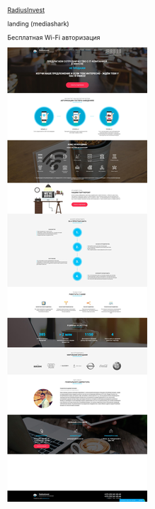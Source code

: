 #
<a href="https://radiusinvest.by/">RadiusInvest</a>

landing (mediashark)

<p>Бесплатная Wi-Fi авторизация</p>

<img src="screenshot.jpg" alt="RadiusInvest">
